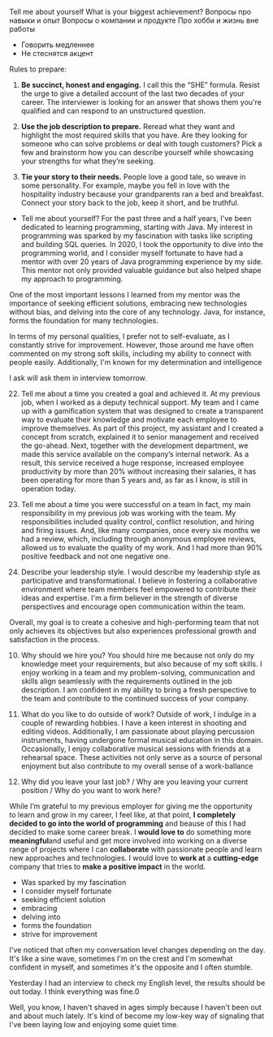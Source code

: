 Tell me about yourself 
What is your biggest achievement? 
Вопросы про навыки и опыт 
Вопросы о компании и продукте
Про хобби и жизнь вне работы

- Говорить медленнее
- Не стеснятся акцент

Rules to prepare:

1) **Be succinct, honest and engaging.**
I call this the “SHE” formula. Resist the urge to give a detailed account of the last two decades of your career. The interviewer is looking for an answer that shows them you're qualified and can respond to an unstructured question.

2) **Use the job description to prepare.**
Reread what they want and highlight the most required skills that you have. Are they looking for someone who can solve problems or deal with tough customers? Pick a few and brainstorm how you can describe yourself while showcasing your strengths for what they’re seeking.

3) **Tie your story to their needs.**
People love a good tale, so weave in some personality. For example, maybe you fell in love with the hospitality industry because your grandparents ran a bed and breakfast. Connect your story back to the job, keep it short, and be truthful.


- Tell me about yourself?
For the past three and a half years, I've been dedicated to learning programming, starting with Java. My interest in programming was sparked by my fascination with tasks like scripting and building SQL queries. In 2020, I took the opportunity to dive into the programming world, and I consider myself fortunate to have had a mentor with over 20 years of Java programming experience by my side. This mentor not only provided valuable guidance but also helped shape my approach to programming.

One of the most important lessons I learned from my mentor was the importance of seeking efficient solutions, embracing new technologies without bias, and delving into the core of any technology. Java, for instance, forms the foundation for many technologies.

In terms of my personal qualities, I prefer not to self-evaluate, as I constantly strive for improvement. However, those around me have often commented on my strong soft skills, including my ability to connect with people easily. Additionally, I'm known for my determination and intelligence



I ask will ask them in interview tomorrow. 

22.  Tell me about a time you created a goal and achieved it.
At my previous job, when I worked as a deputy technical support. My team and I came up with a gamification system that was designed to create a transparent way to evaluate their knowledge and motivate each employee to improve themselves.
As part of this project, my assistant and I created a concept from scratch, explained it to senior management and received the go-ahead. Next, together with the development department, we made this service available on the company’s internal network. As a result, this service received a huge response, increased employee productivity by more than 20% without increasing their salaries, it has been operating for more than 5 years and, as far as I know, is still in operation today.

7. Tell me about a time you were successful on a team
In fact, my main responsibility in my previous job was working with the team. My responsibilities included quality control, conflict resolution, and hiring and firing issues. And, like many companies, once every six months we had a review, which, including through anonymous employee reviews, allowed us to evaluate the quality of my work. And I had more than 90% positive feedback and not one negative one.

9. Describe your leadership style. 
I would describe my leadership style as participative and transformational. I believe in fostering a collaborative environment where team members feel empowered to contribute their ideas and expertise. I'm a firm believer in the strength of diverse perspectives and encourage open communication within the team.

Overall, my goal is to create a cohesive and high-performing team that not only achieves its objectives but also experiences professional growth and satisfaction in the process.

10. Why should we hire you? 
You should hire me because not only do my knowledge meet your requirements, but also because of my soft skills. I enjoy working in a team and my problem-solving, communication and skills align seamlessly with the requirements outlined in the job description. I am confident in my ability to bring a fresh perspective to the team and contribute to the continued success of your company.

14. What do you like to do outside of work?
Outside of work, I indulge in a couple of rewarding hobbies. I have a keen interest in shooting and editing videos. Additionally, I am passionate about playing percussion instruments, having undergone formal musical education in this domain. Occasionally, I enjoy collaborative musical sessions with friends at a rehearsal space. These activities not only serve as a source of personal enjoyment but also contribute to my overall sense of a work-ballance


15. Why did you leave your last job? / Why are you leaving your current position / Why do you want to work here?

While I’m grateful to my previous employer for giving me the opportunity to learn and grow in my career, I feel like, at that point, **I completely decided to go into the world of programming** and beause of this I had decided to make some career break. I **would love to** do something more **meaningful**and useful and get more involved into working on a diverse range of projects where I can **collaborate** with passionate people and learn new approaches and technologies. I would love to **work at** a **cutting-edge** company that tries to **make a positive impact** in the world.

- Was sparked by my fascination
- I consider myself fortunate
- seeking efficient solution
- embracing
- delving into
- forms the foundation
- strive for improvement


I've noticed that often my conversation level changes depending on the day. It's like a sine wave, sometimes I'm on the crest and I'm somewhat confident in myself, and sometimes it's the opposite and I often stumble.



Yesterday I had an interview to check my English level, the results should be out today. I think everything was fine.0



Well, you know, I haven't shaved in ages simply because I haven't been out and about much lately. It's kind of become my low-key way of signaling that I've been laying low and enjoying some quiet time.